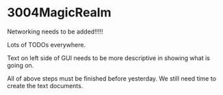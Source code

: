 # 3004MagicRealm
Networking needs to be added!!!!! 

Lots of TODOs everywhere.

Text on left side of GUI needs to be more descriptive in showing what is going on.

All of above steps must be finished before yesterday. We still need time to create the text documents.

